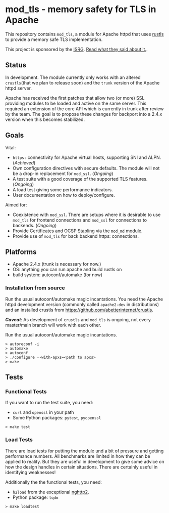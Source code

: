 # mod_tls - memory safety for TLS in Apache

This repository contains `mod_tls`, a module for Apache httpd that uses
[rustls](https://github.com/ctz/rustls) to provide a memory safe TLS
implementation.

This project is sponsored by the [ISRG](https://www.abetterinternet.org). 
[Read what they said about it.](https://www.abetterinternet.org/post/memory-safe-tls-apache/).


## Status

In development. The module currently only works with an altered `crustls`(that
we plan to release soon) and the `trunk` version of the Apache httpd server.

Apache has received the first patches that allow two (or more) SSL providing modules
to be loaded and active on the same server. This required an extension of the core
API which is currently in trunk after review by the team. The goal is to propose
these changes for backport into a 2.4.x version when this becomes stabilized.

## Goals

Vital:

 * ```https:``` connectivity for Apache virtual hosts, supporting SNI and ALPN. (*Achieved*)
 * Own configuration directives with secure defaults. The module will not be a drop-in
   replacement for ```mod_ssl```. (*Ongoing*)
 * A test suite with a good coverage of the supported TLS features. (*Ongoing*)
 * A load test giving some performance indicators.
 * User documentation on how to deploy/configure.

Aimed for:

* Coexistence with ```mod_ssl```. There are setups where it is desirable to use ```mod_tls``` for frontend connections and ```mod_ssl``` for connections to backends. (*Ongoing*)
* Provide Certificates and OCSP Stapling via the [```mod_md```](https://github.com/icing/mod_md) module.
* Provide use of ```mod_tls``` for back backend https: connections.

## Platforms

 * Apache 2.4.x (trunk is necessary for now.)
 * OS: anything you can run apache and build rustls on
 * build system: autoconf/automake (for now)

### Installation from source

Run the usual autoconf/automake magic incantations. You need the Apache httpd development version (commonly called `apache2-dev` in distributions) and an installed crustls from <https://github.com/abetterinternet/crustls>.

***Caveat***: As development of `crustls` and `mod_tls` is ongoing, not every master/main branch will work with each other.

Run the usual autoconf/automake magic incantations.

```
> autoreconf -i
> automake
> autoconf
> ./configure --with-apxs=<path to apxs>
> make
```

## Tests

### Functional Tests

If you want to run the test suite, you need:

 * `curl` and `openssl` in your path
 * Some Python packages: `pytest`, `pyopenssl`

```
> make test
```

### Load Tests

There are load tests for putting the module und a bit of pressure and getting performance numbers.
All benchmarks are limited in how they can be applied to reality. But they are useful in development
to give some advice on how the design handles in certain situations. There are certainly useful in
identifying weaknesses!

Additionally the the functional tests, you need:

 * `h2load` from the exceptional [nghttp2](https://nghttp2.org).
 * Python package: `tqdm`

```
> make loadtest
```

